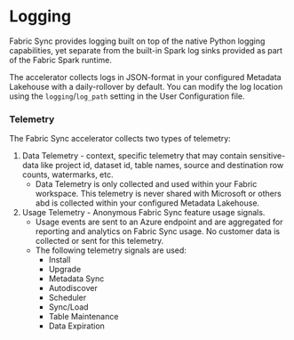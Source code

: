 # Logging

Fabric Sync provides logging built on top of the native Python logging capabilities, yet separate from the built-in Spark log sinks provided as part of the Fabric Spark runtime.

The accelerator collects logs in JSON-format in your configured Metadata Lakehouse with a daily-rollover by default. You can modify the log location using the <code>logging</code>/<code>log_path</code> setting in the User Configuration file.

### Telemetry
The Fabric Sync accelerator collects two types of telemetry:

1. Data Telemetry - context, specific telemetry that may contain sensitive-data like project id, dataset id, table names, source and destination row counts, watermarks, etc. 
    - Data Telemetry is only collected and used within your Fabric workspace. This telemetry is never shared with Microsoft or others abd is collected within your configured Metadata Lakehouse.
2. Usage Telemetry - Anonymous Fabric Sync feature usage signals.
    - Usage events are sent to an Azure endpoint and are aggregated for reporting and analytics on Fabric Sync usage. No customer data is collected or sent for this telemetry.
    - The following telemetry signals are used:
        - Install
        - Upgrade
        - Metadata Sync
        - Autodiscover
        - Scheduler
        - Sync/Load
        - Table Maintenance
        - Data Expiration